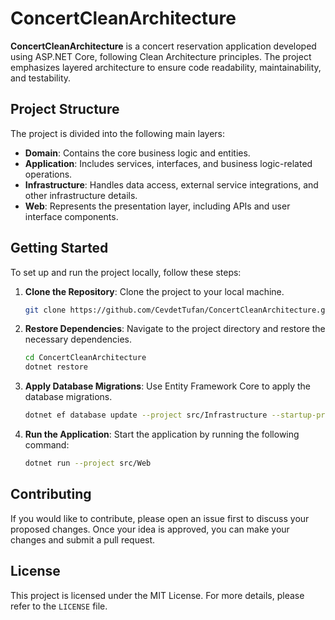 # ConcertCleanArchitecture

**ConcertCleanArchitecture** is a concert reservation application developed using ASP.NET Core, following Clean Architecture principles. The project emphasizes layered architecture to ensure code readability, maintainability, and testability.

## Project Structure

The project is divided into the following main layers:

- **Domain**: Contains the core business logic and entities.
- **Application**: Includes services, interfaces, and business logic-related operations.
- **Infrastructure**: Handles data access, external service integrations, and other infrastructure details.
- **Web**: Represents the presentation layer, including APIs and user interface components.

## Getting Started

To set up and run the project locally, follow these steps:

1. **Clone the Repository**: Clone the project to your local machine.
   ```bash
   git clone https://github.com/CevdetTufan/ConcertCleanArchitecture.git
   ```

2. **Restore Dependencies**: Navigate to the project directory and restore the necessary dependencies.
   ```bash
   cd ConcertCleanArchitecture
   dotnet restore
   ```

3. **Apply Database Migrations**: Use Entity Framework Core to apply the database migrations.
   ```bash
   dotnet ef database update --project src/Infrastructure --startup-project src/Web
   ```

4. **Run the Application**: Start the application by running the following command:
   ```bash
   dotnet run --project src/Web
   ```

## Contributing

If you would like to contribute, please open an issue first to discuss your proposed changes. Once your idea is approved, you can make your changes and submit a pull request.

## License

This project is licensed under the MIT License. For more details, please refer to the `LICENSE` file.


